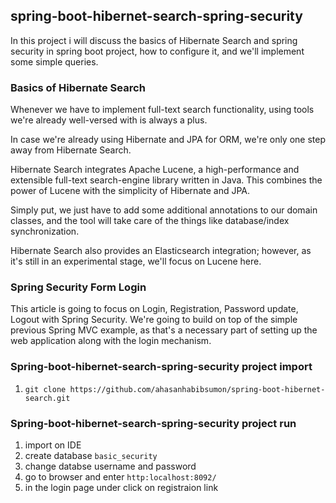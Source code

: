## spring-boot-hibernet-search-spring-security
In this project i will discuss the basics of Hibernate Search and spring security in spring boot project, how to configure it, and we'll implement some simple queries.

### Basics of Hibernate Search
Whenever we have to implement full-text search functionality, using tools we're already well-versed with is always a plus.

In case we're already using Hibernate and JPA for ORM, we're only one step away from Hibernate Search.

Hibernate Search integrates Apache Lucene, a high-performance and extensible full-text search-engine library written in Java. This combines the power of Lucene with the simplicity of Hibernate and JPA.

Simply put, we just have to add some additional annotations to our domain classes, and the tool will take care of the things like database/index synchronization.

Hibernate Search also provides an Elasticsearch integration; however, as it's still in an experimental stage, we'll focus on Lucene here.

### Spring Security Form Login
This article is going to focus on Login, Registration, Password update, Logout with Spring Security. We're going to build on top of the simple previous Spring MVC example, as that's a necessary part of setting up the web application along with the login mechanism.

### Spring-boot-hibernet-search-spring-security project import
1. `git clone https://github.com/ahasanhabibsumon/spring-boot-hibernet-search.git`

### Spring-boot-hibernet-search-spring-security project run
1. import on IDE
2. create database `basic_security`
3. change databse username and password
4. go to browser and enter `http:localhost:8092/`
5. in the login page under click on registraion link
